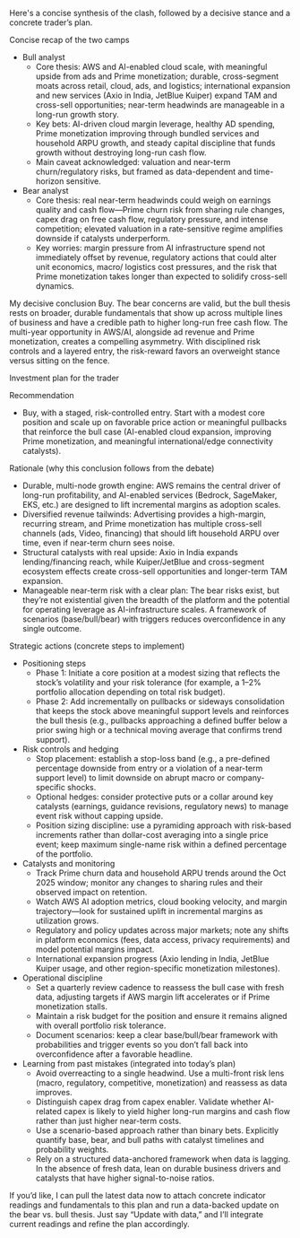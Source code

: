 Here's a concise synthesis of the clash, followed by a decisive stance and a concrete trader’s plan.

Concise recap of the two camps
- Bull analyst
  - Core thesis: AWS and AI-enabled cloud scale, with meaningful upside from ads and Prime monetization; durable, cross-segment moats across retail, cloud, ads, and logistics; international expansion and new services (Axio in India, JetBlue Kuiper) expand TAM and cross-sell opportunities; near-term headwinds are manageable in a long-run growth story.
  - Key bets: AI-driven cloud margin leverage, healthy AD spending, Prime monetization improving through bundled services and household ARPU growth, and steady capital discipline that funds growth without destroying long-run cash flow.
  - Main caveat acknowledged: valuation and near-term churn/regulatory risks, but framed as data-dependent and time-horizon sensitive.
- Bear analyst
  - Core thesis: real near-term headwinds could weigh on earnings quality and cash flow—Prime churn risk from sharing rule changes, capex drag on free cash flow, regulatory pressure, and intense competition; elevated valuation in a rate-sensitive regime amplifies downside if catalysts underperform.
  - Key worries: margin pressure from AI infrastructure spend not immediately offset by revenue, regulatory actions that could alter unit economics, macro/ logistics cost pressures, and the risk that Prime monetization takes longer than expected to solidify cross-sell dynamics.

My decisive conclusion
Buy. The bear concerns are valid, but the bull thesis rests on broader, durable fundamentals that show up across multiple lines of business and have a credible path to higher long-run free cash flow. The multi-year opportunity in AWS/AI, alongside ad revenue and Prime monetization, creates a compelling asymmetry. With disciplined risk controls and a layered entry, the risk-reward favors an overweight stance versus sitting on the fence.

Investment plan for the trader

Recommendation
- Buy, with a staged, risk-controlled entry. Start with a modest core position and scale up on favorable price action or meaningful pullbacks that reinforce the bull case (AI-enabled cloud expansion, improving Prime monetization, and meaningful international/edge connectivity catalysts).

Rationale (why this conclusion follows from the debate)
- Durable, multi-node growth engine: AWS remains the central driver of long-run profitability, and AI-enabled services (Bedrock, SageMaker, EKS, etc.) are designed to lift incremental margins as adoption scales.
- Diversified revenue tailwinds: Advertising provides a high-margin, recurring stream, and Prime monetization has multiple cross-sell channels (ads, Video, financing) that should lift household ARPU over time, even if near-term churn sees noise.
- Structural catalysts with real upside: Axio in India expands lending/financing reach, while Kuiper/JetBlue and cross-segment ecosystem effects create cross-sell opportunities and longer-term TAM expansion.
- Manageable near-term risk with a clear plan: The bear risks exist, but they’re not existential given the breadth of the platform and the potential for operating leverage as AI-infrastructure scales. A framework of scenarios (base/bull/bear) with triggers reduces overconfidence in any single outcome.

Strategic actions (concrete steps to implement)
- Positioning steps
  - Phase 1: Initiate a core position at a modest sizing that reflects the stock’s volatility and your risk tolerance (for example, a 1–2% portfolio allocation depending on total risk budget).
  - Phase 2: Add incrementally on pullbacks or sideways consolidation that keeps the stock above meaningful support levels and reinforces the bull thesis (e.g., pullbacks approaching a defined buffer below a prior swing high or a technical moving average that confirms trend support).
- Risk controls and hedging
  - Stop placement: establish a stop-loss band (e.g., a pre-defined percentage downside from entry or a violation of a near-term support level) to limit downside on abrupt macro or company-specific shocks.
  - Optional hedges: consider protective puts or a collar around key catalysts (earnings, guidance revisions, regulatory news) to manage event risk without capping upside.
  - Position sizing discipline: use a pyramiding approach with risk-based increments rather than dollar-cost averaging into a single price event; keep maximum single-name risk within a defined percentage of the portfolio.
- Catalysts and monitoring
  - Track Prime churn data and household ARPU trends around the Oct 2025 window; monitor any changes to sharing rules and their observed impact on retention.
  - Watch AWS AI adoption metrics, cloud booking velocity, and margin trajectory—look for sustained uplift in incremental margins as utilization grows.
  - Regulatory and policy updates across major markets; note any shifts in platform economics (fees, data access, privacy requirements) and model potential margins impact.
  - International expansion progress (Axio lending in India, JetBlue Kuiper usage, and other region-specific monetization milestones).
- Operational discipline
  - Set a quarterly review cadence to reassess the bull case with fresh data, adjusting targets if AWS margin lift accelerates or if Prime monetization stalls.
  - Maintain a risk budget for the position and ensure it remains aligned with overall portfolio risk tolerance.
  - Document scenarios: keep a clear base/bull/bear framework with probabilities and trigger events so you don’t fall back into overconfidence after a favorable headline.
- Learning from past mistakes (integrated into today’s plan)
  - Avoid overreacting to a single headwind. Use a multi-front risk lens (macro, regulatory, competitive, monetization) and reassess as data improves.
  - Distinguish capex drag from capex enabler. Validate whether AI-related capex is likely to yield higher long-run margins and cash flow rather than just higher near-term costs.
  - Use a scenario-based approach rather than binary bets. Explicitly quantify base, bear, and bull paths with catalyst timelines and probability weights.
  - Rely on a structured data-anchored framework when data is lagging. In the absence of fresh data, lean on durable business drivers and catalysts that have higher signal-to-noise ratios.

If you’d like, I can pull the latest data now to attach concrete indicator readings and fundamentals to this plan and run a data-backed update on the bear vs. bull thesis. Just say “Update with data,” and I’ll integrate current readings and refine the plan accordingly.